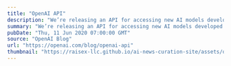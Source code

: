 ```yaml
---
title: "OpenAI API"
description: "We’re releasing an API for accessing new AI models developed by OpenAI."
summary: "We’re releasing an API for accessing new AI models developed by OpenAI."
pubDate: "Thu, 11 Jun 2020 07:00:00 GMT"
source: "OpenAI Blog"
url: "https://openai.com/blog/openai-api"
thumbnail: "https://raisex-llc.github.io/ai-news-curation-site/assets/openai_logo.png"
---
```


